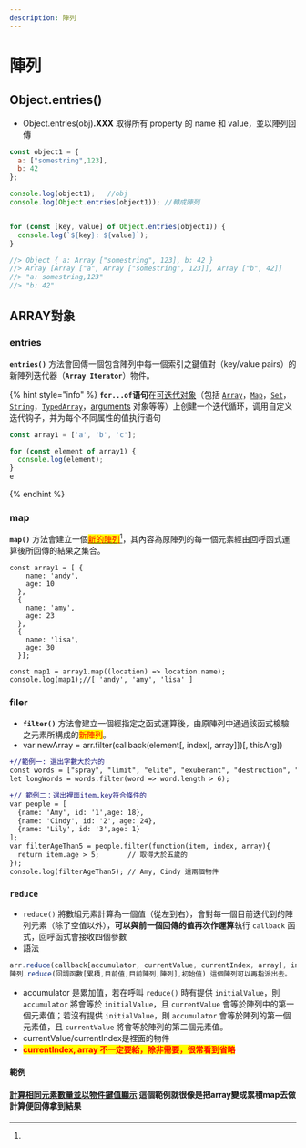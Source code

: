 ```yaml
---
description: 陣列
---
```


# 陣列

## **Object.entries()**

* Object.entries(obj)**.XXX** 取得所有 property 的 name 和 value，並以陣列回傳

```javascript
const object1 = {
  a: ["somestring",123],
  b: 42
};

console.log(object1);   //obj
console.log(Object.entries(object1)); //轉成陣列


for (const [key, value] of Object.entries(object1)) {
  console.log(`${key}: ${value}`);
}

//> Object { a: Array ["somestring", 123], b: 42 }
//> Array [Array ["a", Array ["somestring", 123]], Array ["b", 42]]
//> "a: somestring,123"
//> "b: 42"


```

## ARRAY對象

### entries

**`entries()`** 方法會回傳一個包含陣列中每一個索引之鍵值對（key/value pairs）的新陣列迭代器（**`Array Iterator`**）物件。

{% hint style="info" %}
**`for...of`语句**在[可迭代对象](https://developer.mozilla.org/zh-CN/docs/Web/JavaScript/Reference/Iteration\_protocols)（包括 [`Array`](https://developer.mozilla.org/zh-CN/docs/Web/JavaScript/Reference/Global\_Objects/Array)，[`Map`](https://developer.mozilla.org/zh-CN/docs/Web/JavaScript/Reference/Global\_Objects/Map)，[`Set`](https://developer.mozilla.org/zh-CN/docs/Web/JavaScript/Reference/Global\_Objects/Set)，[`String`](https://developer.mozilla.org/zh-CN/docs/Web/JavaScript/Reference/Global\_Objects/String)，[`TypedArray`](https://developer.mozilla.org/zh-CN/docs/Web/JavaScript/Reference/Global\_Objects/TypedArray)，[arguments](https://developer.mozilla.org/en-US/docs/Web/JavaScript/Reference/Functions\_and\_function\_scope/arguments) 对象等等）上创建一个迭代循环，调用自定义迭代钩子，并为每个不同属性的值执行语句

```jsx
const array1 = ['a', 'b', 'c'];

for (const element of array1) {
  console.log(element);
}
e
```
{% endhint %}



### map

**`map()`** 方法會建立一個[<mark style="color:red;">新的陣列</mark>](#user-content-fn-1)[^1]，其內容為原陣列的每一個元素經由回呼函式運算後所回傳的結果之集合。

```
const array1 = [ {
    name: 'andy',
    age: 10
  },
  {
    name: 'amy',
    age: 23
  },
  {
    name: 'lisa',
    age: 30
  }];

const map1 = array1.map((location) => location.name);
console.log(map1);//[ 'andy', 'amy', 'lisa' ]
```

### filer

* **`filter()`** 方法會建立一個經指定之函式運算後，由原陣列中通過該函式檢驗之元素所構成的<mark style="color:red;">新陣列</mark>。
* var newArray = arr.filter(callback(element\[, index\[, array]])\[, thisArg])

```diff
+//範例一: 選出字數大於六的
const words = ["spray", "limit", "elite", "exuberant", "destruction", "present", "happy"];
let longWords = words.filter(word => word.length > 6);

+// 範例二：選出裡面item.key符合條件的
var people = [
  {name: 'Amy', id: '1',age: 18},
  {name: 'Cindy', id: '2', age: 24},
  {name: 'Lily', id: '3',age: 1}
];
var filterAgeThan5 = people.filter(function(item, index, array){
  return item.age > 5;       // 取得大於五歲的
});
console.log(filterAgeThan5); // Amy, Cindy 這兩個物件
```

### `reduce`

* `reduce()` 將數組元素計算為一個值（從左到右），會對每一個目前迭代到的陣列元素（除了空值以外），**可以與前一個回傳的值再次作運算**執行 `callback` 函式，回呼函式會接收四個參數
* 語法

```jsx
arr.reduce(callback[accumulator, currentValue, currentIndex, array], initialValue)
陣列.reduce(回調函數[累積,目前值,目前陣列,陣列],初始值) 這個陣列可以再指派出去。
```

* accumulator 是累加值，若在呼叫 `reduce()` 時有提供 `initialValue`，則 `accumulator` 將會等於 `initialValue`，且 `currentValue` 會等於陣列中的第一個元素值；若沒有提供 `initialValue`，則 `accumulator` 會等於陣列的第一個元素值，且 `currentValue` 將會等於陣列的第二個元素值。
* currentValue/currentIndex是裡面的物件
* <mark style="color:red;">**currentIndex, array 不一定要給，除非需要，很常看到省略**</mark>

#### 範例

#### [計算相同元素數量並以物件鍵值顯示](https://developer.mozilla.org/zh-TW/docs/Web/JavaScript/Reference/Global\_Objects/Array/Reduce#%E8%A8%88%E7%AE%97%E7%9B%B8%E5%90%8C%E5%85%83%E7%B4%A0%E6%95%B8%E9%87%8F%E4%B8%A6%E4%BB%A5%E7%89%A9%E4%BB%B6%E9%8D%B5%E5%80%BC%E9%A1%AF%E7%A4%BA) 這個範例就很像是把array變成累積map去做計算便回傳拿到結果 <a href="#ji-suan-xiang-tong-yuan-su-shu-liang-bing-yi-wu-jian-jian-zhi-xian-shi" id="ji-suan-xiang-tong-yuan-su-shu-liang-bing-yi-wu-jian-jian-zhi-xian-shi"></a>

[^1]: 
